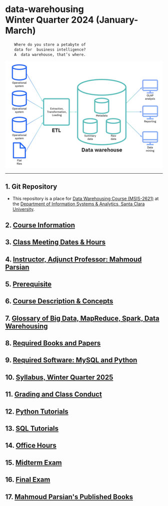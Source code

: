 # data-warehousing </br> Winter Quarter 2024 (January-March)

		Where do you store a petabyte of 
		data for  business intelligence? 
		A  data warehouse, that’s where. 


![](./webdocs/images/data_warehouse_image.png)

---------

## 1. Git Repository

* This repository is a place for [Data Warehousing 
  Course (MSIS-2621)](https://www.scu.edu/business/graduate-degrees/ms-programs/ms-information-systems/curriculum/)
  at the [Department of Information Systems & Analytics, Santa Clara University](https://www.scu.edu/business/isa/).

## 2. [Course Information](./webdocs/docs/course_information.md)

## 3. [Class Meeting Dates & Hours](./webdocs/docs/class_meeting_dates_hours.md)

## 4. [Instructor, Adjunct Professor: Mahmoud Parsian](https://www.scu.edu/business/isa/faculty/parsian/)

## 5. [Prerequisite](./webdocs/docs/prerequisite.md)

## 6. [Course Description & Concepts](./webdocs/docs/course_description.md)

## 7. [Glossary of Big Data, MapReduce, Spark, Data Warehousing](https://github.com/mahmoudparsian/big-data-mapreduce-course/blob/master/slides/glossary/README.md)

## 8. [Required Books and Papers](./webdocs/docs/required_books.md)

## 9. [Required Software: MySQL and Python](./webdocs/docs/required_software.md)

## 10. [Syllabus, Winter Quarter 2025](./syllabus/2025-Winter-Quarter/README.md)

## 11. [Grading and Class Conduct](./webdocs/docs/grading_and_class_conduct.md)

## 12. [Python Tutorials](./webdocs/docs/python_tutorials.md)

## 13. [SQL Tutorials](./webdocs/docs/sql_tutorials.md)

## 14. [Office Hours](./webdocs/docs/office_hours.md)

## 15. [Midterm Exam](./webdocs/docs/midterm_exam.md)

## 16. [Final Exam](./webdocs/docs/final_exam.md)

## 17. [Mahmoud Parsian's Published Books](./webdocs/docs/mahmoud_parsian_books.md)


